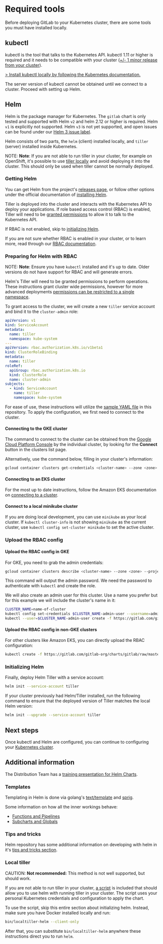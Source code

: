 # Required tools

Before deploying GitLab to your Kubernetes cluster, there are some tools you
must have installed locally.

## kubectl

kubectl is the tool that talks to the Kubernetes API. kubectl 1.11 or higher is
required and it needs to be compatible with your cluster
([+/- 1 minor release from your cluster](https://kubernetes.io/docs/tasks/tools/install-kubectl/#before-you-begin)).

[> Install kubectl locally by following the Kubernetes documentation.](https://kubernetes.io/docs/tasks/tools/install-kubectl/#install-kubectl)

The server version of kubectl cannot be obtained until we connect to a
cluster. Proceed with setting up Helm.

## Helm

Helm is the package manager for Kubernetes. The `gitlab` chart is only tested and
supported with Helm `v2` and helm 2.12 or higher is required. Helm `v1` is
explicitly not supported. Helm `v3` is not yet supported, and open issues can be
found under our [Helm 3 issue label](https://gitlab.com/gitlab-org/charts/gitlab/issues?label_name%5B%5D=Helm+3).

Helm consists of two parts, the `helm` (client) installed locally, and `tiller`
(server) installed inside Kubernetes.

NOTE: **Note**:
If you are not able to run tiller in your cluster, for example on OpenShift,
it's possible to use [tiller locally](#local-tiller) and avoid deploying it
into the cluster. This should only be used when tiller cannot be normally deployed.

### Getting Helm

You can get Helm from the project's [releases page](https://github.com/helm/helm/releases),
or follow other options under the official documentation of
[installing Helm](https://docs.helm.sh/using_helm/#installing-helm).

Tiller is deployed into the cluster and interacts with the Kubernetes API to
deploy your applications. If role based access control (RBAC) is enabled, Tiller
will need to be [granted permissions](#preparing-for-helm-with-rbac) to allow it
to talk to the Kubernetes API.

If RBAC is not enabled, skip to [initializing Helm](#initializing-helm).

If you are not sure whether RBAC is enabled in your cluster, or to learn more,
read through our [RBAC documentation](rbac.md).

### Preparing for Helm with RBAC

NOTE: **Note**:
Ensure you have `kubectl` installed and it's up to date. Older versions do not
have support for RBAC and will generate errors.

Helm's Tiller will need to be granted permissions to perform operations. These
instructions grant cluster wide permissions, however for more advanced deployments
[permissions can be restricted to a single namespace](https://docs.helm.sh/using_helm/#example-deploy-tiller-in-a-namespace-restricted-to-deploying-resources-only-in-that-namespace).

To grant access to the cluster, we will create a new `tiller` service account
and bind it to the `cluster-admin` role:

```yaml
apiVersion: v1
kind: ServiceAccount
metadata:
  name: tiller
  namespace: kube-system
---
apiVersion: rbac.authorization.k8s.io/v1beta1
kind: ClusterRoleBinding
metadata:
  name: tiller
roleRef:
  apiGroup: rbac.authorization.k8s.io
  kind: ClusterRole
  name: cluster-admin
subjects:
  - kind: ServiceAccount
    name: tiller
    namespace: kube-system
```

For ease of use, these instructions will utilize the
[sample YAML file](examples/rbac-config.yaml) in this repository. To apply the
configuration, we first need to connect to the cluster.

#### Connecting to the GKE cluster

The command to connect to the cluster can be obtained from the
[Google Cloud Platform Console](https://console.cloud.google.com/kubernetes/list)
by the individual cluster, by looking for the **Connect** button in the clusters
list page.

Alternatively, use the command below, filling in your cluster's information:

```sh
gcloud container clusters get-credentials <cluster-name> --zone <zone> --project <project-id>
```

#### Connecting to an EKS cluster

For the most up to date instructions, follow the Amazon EKS documentation on
[connecting to a cluster](https://docs.aws.amazon.com/eks/latest/userguide/getting-started.html#eks-configure-kubectl).

#### Connect to a local minikube cluster

If you are doing local development, you can use `minikube` as your
local cluster. If `kubectl cluster-info` is not showing `minikube` as the current
cluster, use `kubectl config set-cluster minikube` to set the active cluster.

### Upload the RBAC config

#### Upload the RBAC config in GKE

For GKE, you need to grab the admin credentials:

```sh
gcloud container clusters describe <cluster-name> --zone <zone> --project <project-id> --format='value(masterAuth.password)'
```

This command will output the admin password. We need the password to authenticate
with `kubectl` and create the role.

We will also create an admin user for this cluster.  Use a name you prefer but
for this example we will include the cluster's name in it:

```sh
CLUSTER_NAME=name-of-cluster
kubectl config set-credentials $CLUSTER_NAME-admin-user --username=admin --password=xxxxxxxxxxxxxx
kubectl --user=$CLUSTER_NAME-admin-user create -f https://gitlab.com/gitlab-org/charts/gitlab/raw/master/doc/installation/examples/rbac-config.yaml
```

#### Upload the RBAC config in non-GKE clusters

For other clusters like Amazon EKS, you can directly upload the RBAC configuration:

```sh
kubectl create -f https://gitlab.com/gitlab-org/charts/gitlab/raw/master/doc/installation/examples/rbac-config.yaml
```

### Initializing Helm

Finally, deploy Helm Tiller with a service account:

```sh
helm init --service-account tiller
```

If your cluster previously had Helm/Tiller installed, run the following command
to ensure that the deployed version of Tiller matches the local Helm version:

```sh
helm init --upgrade --service-account tiller
```

## Next steps

Once kubectl and Helm are configured, you can continue to configuring your
[Kubernetes cluster](index.md#cloud-cluster-preparation).

## Additional information

The Distribution Team has a [training presentation for Helm Charts](https://docs.google.com/presentation/d/1CStgh5lbS-xOdKdi3P8N9twaw7ClkvyqFN3oZrM1SNw/present).

### Templates

Templating in Helm is done via golang's [text/template](https://golang.org/pkg/text/template/)
and [sprig](https://godoc.org/github.com/Masterminds/sprig).

Some information on how all the inner workings behave:

- [Functions and Pipelines](https://github.com/helm/helm/blob/master/docs/chart_template_guide/functions_and_pipelines.md)
- [Subcharts and Globals](https://github.com/helm/helm/blob/master/docs/chart_template_guide/subcharts_and_globals.md)

### Tips and tricks

Helm repository has some additional information on developing with helm in it's
[tips and tricks section](https://github.com/helm/helm/blob/master/docs/charts_tips_and_tricks.md).

### Local tiller

CAUTION: **Not recommended:**
This method is not well supported, but should work.

If you are not able to run tiller in your cluster,
[a script](https://gitlab.com/gitlab-org/charts/gitlab/blob/master/bin/localtiller-helm)
is included that should allow you to use helm with running tiller in your cluster.
The script uses your personal Kubernetes credentials and configuration to apply
the chart.

To use the script, skip this entire section about initializing helm. Instead,
make sure you have Docker installed locally and run:

```sh
bin/localtiller-helm --client-only
```

After that, you can substitute `bin/localtiller-helm` anywhere these
instructions direct you to run `helm`.
